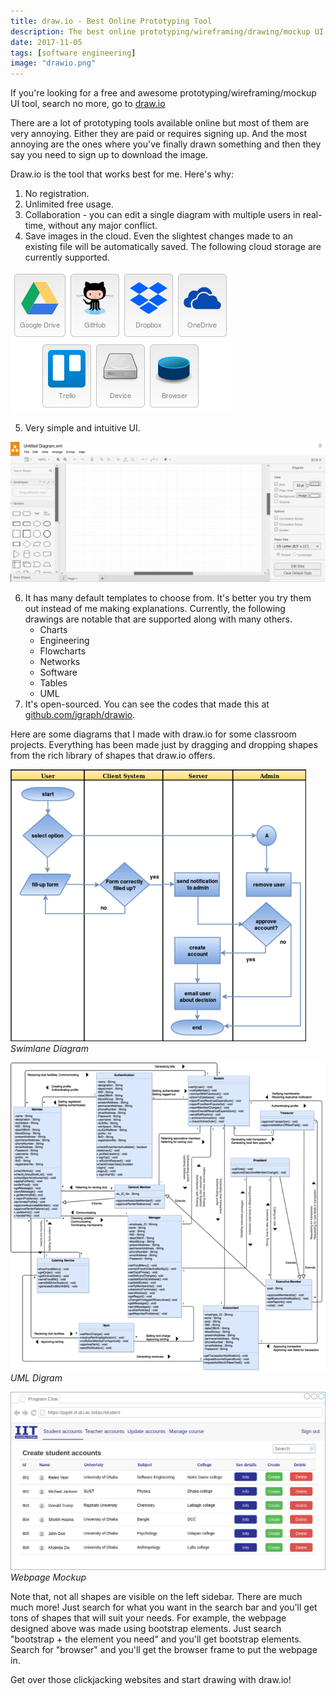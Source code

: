 ```yaml
---
title: draw.io - Best Online Prototyping Tool
description: The best online prototyping/wireframing/drawing/mockup UI tool that needs no registration and is completely free!
date: 2017-11-05
tags: [software engineering]
image: "drawio.png"
---
```


If you're looking for a free and awesome prototyping/wireframing/mockup UI tool, search no more, go to [draw.io](https://draw.io)

There are a lot of prototyping tools available online but most of them are very annoying. Either they are paid or requires signing up. And the most annoying are the ones where you've finally drawn something and then they say you need to sign up to download the image.

Draw.io is the tool that works best for me. Here's why:

1. No registration.
1. Unlimited free usage.
3. Collaboration - you can edit a single diagram with multiple users in real-time, without any major conflict.
4. Save images in the cloud. Even the slightest changes made to an existing file will be automatically saved. The following cloud storage are currently supported.

![Draw.io cloud save](cloud-save.png)

5. Very simple and intuitive UI.

![Draw.io intuitive UI](mainui.png)

6. It has many default templates to choose from. It's better you try them out instead of me making explanations. Currently, the following drawings are notable that are supported along with many others.
    * Charts
    * Engineering
    * Flowcharts
    * Networks
    * Software
    * Tables
    * UML
7. It's open-sourced. You can see the codes that made this at [github.com/jgraph/drawio](https://github.com/jgraph/drawio).

Here are some diagrams that I made with draw.io for some classroom projects. Everything has been made just by dragging and dropping shapes from the rich library of shapes that draw.io offers.

![Draw.io swimlane diagram](demo1.png)
*Swimlane Diagram*

![Draw.io UML diagram](demo2.png)
*UML Digram*

![Draw.io Webpage Mockup](demo3.png)
*Webpage Mockup*

Note that, not all shapes are visible on the left sidebar. There are much much more! Just search for what you want in the search bar and you'll get tons of shapes that will suit your needs. For example, the webpage designed above was made using bootstrap elements. Just search "bootstrap + the element you need" and you'll get bootstrap elements. Search for "browser" and you'll get the browser frame to put the webpage in.

Get over those clickjacking websites and start drawing with draw.io!